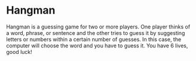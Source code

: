 # Hangman

Hangman is a guessing game for two or more players. One player thinks of a word, phrase, or sentence and the other tries to guess it by suggesting letters or numbers within a certain number of guesses. In this case, the computer will choose the word and you have to guess it. You have 6 lives, good luck!
